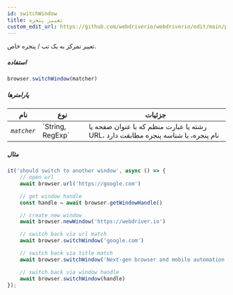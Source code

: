 ```yaml
---
id: switchWindow
title: تغییر پنجره
custom_edit_url: https://github.com/webdriverio/webdriverio/edit/main/packages/webdriverio/src/commands/browser/switchWindow.ts
---
```


تغییر تمرکز به یک تب / پنجره خاص.

##### استفاده

```js
browser.switchWindow(matcher)
```

##### پارامترها

<table>
  <thead>
    <tr>
      <th>نام</th><th>نوع</th><th>جزئیات</th>
    </tr>
  </thead>
  <tbody>
    <tr>
      <td><code><var>matcher</var></code></td>
      <td>`String, RegExp`</td>
      <td>رشته یا عبارت منظم که با عنوان صفحه یا URL، نام پنجره، یا شناسه پنجره مطابقت دارد</td>
    </tr>
  </tbody>
</table>

##### مثال

```js title="switchWindow.js"
it('should switch to another window', async () => {
    // open url
    await browser.url('https://google.com')

    // get window handle
    const handle = await browser.getWindowHandle()

    // create new window
    await browser.newWindow('https://webdriver.io')

    // switch back via url match
    await browser.switchWindow('google.com')

    // switch back via title match
    await browser.switchWindow('Next-gen browser and mobile automation test framework for Node.js')

    // switch back via window handle
    await browser.switchWindow(handle)
});
```